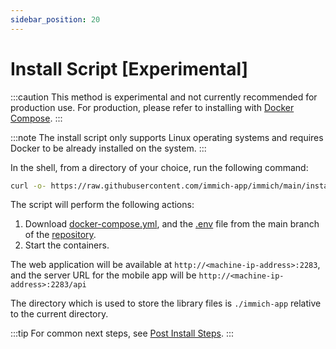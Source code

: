 ```yaml
---
sidebar_position: 20
---
```


# Install Script [Experimental]

:::caution
This method is experimental and not currently recommended for production use. For production, please refer to installing with [Docker Compose](/docs/install/docker-compose.mdx).
:::

:::note
The install script only supports Linux operating systems and requires Docker to be already installed on the system.
:::

In the shell, from a directory of your choice, run the following command:

```bash
curl -o- https://raw.githubusercontent.com/immich-app/immich/main/install.sh | bash
```

The script will perform the following actions:

1. Download [docker-compose.yml](https://github.com/immich-app/immich/releases/latest/download/docker-compose.yml), and the [.env](https://github.com/immich-app/immich/releases/latest/download/example.env) file from the main branch of the [repository](https://github.com/immich-app/immich).
2. Start the containers.

The web application will be available at `http://<machine-ip-address>:2283`, and the server URL for the mobile app will be `http://<machine-ip-address>:2283/api`

The directory which is used to store the library files is `./immich-app` relative to the current directory.

:::tip
For common next steps, see [Post Install Steps](/docs/install/post-install.mdx).
:::
